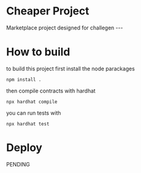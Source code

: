 # Cheaper Project

Marketplace project designed for challegen ---

# How to build

to build this project first install the node parackages

```npm install .```

then compile contracts with hardhat

```npx hardhat compile```

you can run tests with

```npx hardhat test```

# Deploy

PENDING

